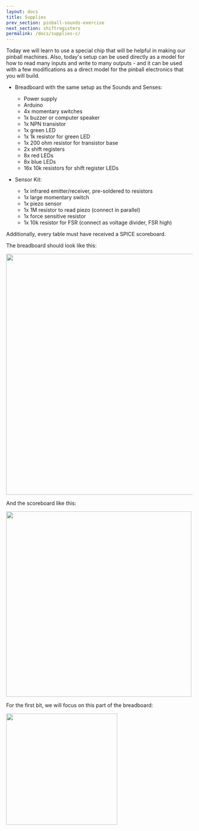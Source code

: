 ```yaml
---
layout: docs
title: Supplies
prev_section: pinball-sounds-exercise
next_section: shiftregisters
permalink: /docs/supplies-c/
---
```


Today we will learn to use a special chip that will be helpful in making our pinball machines. Also, today's setup can be used directly as a model for how to read many inputs and write to many outputs - and it can be used with a few modifications as a direct model for the pinball electronics that you will build.

- Breadboard with the same setup as the Sounds and Senses:
    - Power supply
    - Arduino
    - 4x momentary switches
    - 1x buzzer or  computer speaker
    - 1x NPN transistor
    - 1x green LED
    - 1x 1k resistor for green LED
    - 1x 200 ohm resistor for transistor base
    - 2x shift registers
    - 8x red LEDs
    - 8x blue LEDs
    - 16x 10k resistors for shift register LEDs

- Sensor Kit:
    - 1x infrared emitter/receiver, pre-soldered to resistors
    - 1x large momentary switch
    - 1x piezo sensor
    - 1x 1M resistor to read piezo (connect in parallel)
    - 1x force sensitive resistor
    - 1x 10k resistor for FSR (connect as voltage divider, FSR high)

Additionally, every table must have received a SPICE scoreboard.

The breadboard should look like this:

<img src="{{ site.baseurl }}/img/b-breadboard.jpg" style="width: 650px"/>

And the scoreboard like this:

<img src="{{ site.baseurl }}/img/scoreboard-front.jpg" style="width: 500px"/>

For the first bit, we will focus on this part of the breadboard:

<img src="{{ site.baseurl }}/img/c-shiftreg-led-area-2.png" style="width: 300px"/>


